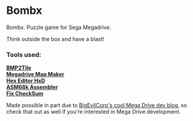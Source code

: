 # Bombx
Bombx. Puzzle game for Sega Megadrive.  
  
Think outside the box and have a blast!

### Tools used:
[__BMP2Tile__](http://gendev.spritesmind.net/page-b2t)  
[__Megadrive Map Maker__](http://gendev.spritesmind.net/page-mmm.html)  
[__Hex Editor HxD__](https://mh-nexus.de/de/hxd/)  
[__ASM68k Assembler__](http://retrocdn.net/File:ASM68k.7z)  
[__Fix CheckSum__](http://www.romhacking.net/utilities/342/)  
  
Made possible in part due to [BigEvilCorp's cool Mega Drive dev blog](https://bigevilcorporation.co.uk/), so check that out as well if you're interested in Mega Drive development.
